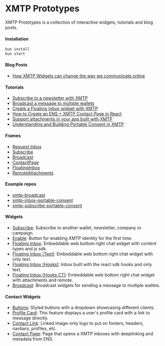 # XMTP Prototypes

XMTP Prototypes is a collection of interactive widgets, tutorials and blog posts.

#### Installation

```bash
bun install
bun start
```

#### Blog Posts

- [How XMTP Widgets can change the way we communicate online](https://xmtp-prototypes.vercel.app/Posts/Contact)

#### Tutorials

- [Subscribe to a newsletter with XMTP](https://xmtp-prototypes.vercel.app/Tutorials/Subscribe)
- [Broadcast a message to multiple wallets](https://xmtp-prototypes.vercel.app/Tutorials/Broadcast)
- [Create a Floating Inbox widget with XMTP](https://xmtp-prototypes.vercel.app/Tutorials/FloatingInbox)
- [How to Create an ENS + XMTP Contact Page in React](https://xmtp-prototypes.vercel.app/Tutorials/ContactPage)
- [Support attachments in your app built with XMTP](https://xmtp-prototypes.vercel.app/Tutorials/RemoteAttachments)
- [Understanding and Building Portable Consent in XMTP](https://xmtp-prototypes.vercel.app/Tutorials/PortableConsent)

#### Frames

- [Request Inbox](https://xmtp-prototypes.vercel.app/Frames/RequestInbox)
- [Subscribe](https://xmtp-prototypes.vercel.app/Frames/Subscribe)
- [Broadcast](https://xmtp-prototypes.vercel.app/Frames/Broadcast)
- [ContactPage](https://xmtp-prototypes.vercel.app/Frames/ContactPage)
- [FloatingInbox](https://xmtp-prototypes.vercel.app/Frames/FloatingInbox)
- [RemoteAttachments](https://xmtp-prototypes.vercel.app/Frames/RemoteAttachments)

#### Example repos

- [xmtp-broadcast](https://github.com/fabriguespe/xmtp-broadcast)
- [xmtp-inbox-portable-consent](https://github.com/fabriguespe/xmtp-inbox-portable-consent)
- [xmtp-subscribe-portable-consent](https://github.com/fabriguespe/xmtp-subscribe-portable-consent)

#### Widgets

- [Subscribe](https://xmtp-prototypes.vercel.app/Widgets/Subscribe): Subscribe to another wallet, newsletter, company or campaign.
- [Enable](https://xmtp-prototypes.vercel.app/Widgets/Enable): Button for enabling XMTP identity for the first time.
- [Floating Inbox](https://xmtp-prototypes.vercel.app/Widgets/FloatingInbox): Embeddable web bottom right chat widget with content types and js sdk.
- [Floating Inbox (Text)](https://xmtp-prototypes.vercel.app/Widgets/FloatingInbox-text): Embeddable web bottom right chat widget with only text.
- [Floating Inbox (Hooks)](https://xmtp-prototypes.vercel.app/Widgets/FloatingInbox-hooks): Inbox built with the react sdk hooks and only text.
- [Floating Inbox (Hooks CT)](https://xmtp-prototypes.vercel.app/Widgets/FloatingInbox-hooks-ct): Embeddable web bottom right chat widget with attachments and remote.
- [Broadcast](https://xmtp-prototypes.vercel.app/Widgets/Broadcast): Broadcast widgets for sending a message to multiple wallets.

#### Contact Widgets

- [Buttons](https://xmtp-prototypes.vercel.app/Widgets/Contact/Buttons): Styled buttons with a dropdown showcasing different clients.
- [Profile Card](https://xmtp-prototypes.vercel.app/Widgets/Contact/ProfileCard): This feature displays a user's profile card with a link to message directly.
- [Contact Link](https://xmtp-prototypes.vercel.app/Widgets/Contact/ContactLink): Linked image-only logo to put on footers, headers, navbars, profiles, etc.
- [Contact Page](https://xmtp-prototypes.vercel.app/Widgets/Contact/ContactPage): Page that opens a XMTP inboxes with deeplinking and metadata from ENS.
